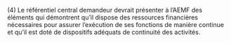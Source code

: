 (4) Le référentiel central demandeur devrait présenter à l’AEMF des éléments qui démontrent qu’il dispose des ressources financières nécessaires pour assurer l’exécution de ses fonctions de manière continue et qu’il est doté de dispositifs adéquats de continuité des activités.